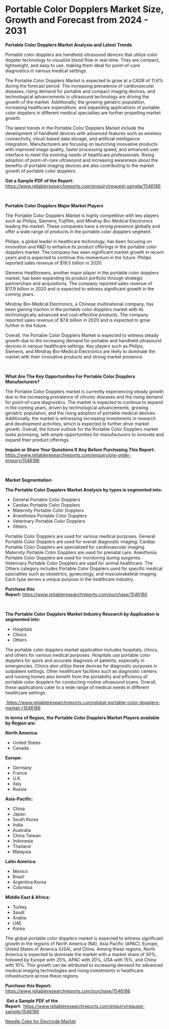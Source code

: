 <p><h1>Portable Color Dopplers Market Size, Growth and Forecast from 2024 - 2031</h1></p><p><strong>Portable Color Dopplers Market Analysis and Latest Trends</strong></p>
<p><p>Portable color dopplers are handheld ultrasound devices that utilize color doppler technology to visualize blood flow in real-time. They are compact, lightweight, and easy to use, making them ideal for point-of-care diagnostics in various medical settings.</p><p>The Portable Color Dopplers Market is expected to grow at a CAGR of 11.6% during the forecast period. The increasing prevalence of cardiovascular diseases, rising demand for portable and compact imaging devices, and technological advancements in ultrasound technology are driving the growth of the market. Additionally, the growing geriatric population, increasing healthcare expenditure, and expanding applications of portable color dopplers in different medical specialties are further propelling market growth.</p><p>The latest trends in the Portable Color Dopplers Market include the development of handheld devices with advanced features such as wireless connectivity, cloud-based data storage, and artificial intelligence integration. Manufacturers are focusing on launching innovative products with improved image quality, faster processing speed, and enhanced user interface to meet the evolving needs of healthcare professionals. Rising adoption of point-of-care ultrasound and increasing awareness about the benefits of portable imaging devices are also contributing to the market growth of portable color dopplers.</p></p>
<p><strong>Get a Sample PDF of the Report:&nbsp;</strong> <a href="https://www.reliableresearchreports.com/enquiry/request-sample/1546186">https://www.reliableresearchreports.com/enquiry/request-sample/1546186</a></p>
<p>&nbsp;</p>
<p><strong>Portable Color Dopplers Major Market Players</strong></p>
<p><p>The Portable Color Dopplers Market is highly competitive with key players such as Philips, Siemens, Fujifilm, and Mindray Bio-Medical Electronics leading the market. These companies have a strong presence globally and offer a wide range of products in the portable color dopplers segment.</p><p>Philips, a global leader in healthcare technology, has been focusing on innovation and R&D to enhance its product offerings in the portable color dopplers market. The company has seen significant market growth in recent years and is expected to continue this momentum in the future. Philips reported sales revenue of $19.5 billion in 2020.</p><p>Siemens Healthineers, another major player in the portable color dopplers market, has been expanding its product portfolio through strategic partnerships and acquisitions. The company reported sales revenue of $17.9 billion in 2020 and is expected to witness significant growth in the coming years.</p><p>Mindray Bio-Medical Electronics, a Chinese multinational company, has been gaining traction in the portable color dopplers market with its technologically advanced and cost-effective products. The company reported sales revenue of $7.6 billion in 2020 and is expected to grow further in the future.</p><p>Overall, the Portable Color Dopplers Market is expected to witness steady growth due to the increasing demand for portable and handheld ultrasound devices in various healthcare settings. Key players such as Philips, Siemens, and Mindray Bio-Medical Electronics are likely to dominate the market with their innovative products and strong market presence.</p></p>
<p>&nbsp;</p>
<p><strong>What Are The Key Opportunities For Portable Color Dopplers Manufacturers?</strong></p>
<p><p>The Portable Color Dopplers market is currently experiencing steady growth due to the increasing prevalence of chronic diseases and the rising demand for point-of-care diagnostics. The market is expected to continue to expand in the coming years, driven by technological advancements, growing geriatric population, and the rising adoption of portable medical devices. Additionally, the market is witnessing increasing investments in research and development activities, which is expected to further drive market growth. Overall, the future outlook for the Portable Color Dopplers market looks promising, with ample opportunities for manufacturers to innovate and expand their product offerings.</p></p>
<p><strong>Inquire or Share Your Questions If Any Before Purchasing This Report:</strong> <a href="https://www.reliableresearchreports.com/enquiry/pre-order-enquiry/1546186">https://www.reliableresearchreports.com/enquiry/pre-order-enquiry/1546186</a></p>
<p>&nbsp;</p>
<p><strong>Market Segmentation</strong></p>
<p><strong>The Portable Color Dopplers Market Analysis by types is segmented into:</strong></p>
<p><ul><li>General Portable Color Dopplers</li><li>Cardiac Portable Color Dopplers</li><li>Maternity Portable Color Dopplers</li><li>Anesthesia Portable Color Dopplers</li><li>Veterinary Portable Color Dopplers</li><li>Others</li></ul></p>
<p><p>Portable Color Dopplers are used for various medical purposes. General Portable Color Dopplers are used for overall diagnostic imaging. Cardiac Portable Color Dopplers are specialized for cardiovascular imaging. Maternity Portable Color Dopplers are used for prenatal care. Anesthesia Portable Color Dopplers are used for monitoring during surgeries. Veterinary Portable Color Dopplers are used for animal healthcare. The Others category includes Portable Color Dopplers used for specific medical specialties such as obstetrics, gynecology, and musculoskeletal imaging. Each type serves a unique purpose in the healthcare industry.</p></p>
<p><strong>Purchase this Report:&nbsp;</strong><a href="https://www.reliableresearchreports.com/purchase/1546186">https://www.reliableresearchreports.com/purchase/1546186</a></p>
<p>&nbsp;</p>
<p><strong>The Portable Color Dopplers Market Industry Research by Application is segmented into:</strong></p>
<p><ul><li>Hospitals</li><li>Clinics</li><li>Others</li></ul></p>
<p><p>The portable color dopplers market application includes hospitals, clinics, and others for various medical purposes. Hospitals use portable color dopplers for quick and accurate diagnosis of patients, especially in emergencies. Clinics also utilize these devices for diagnostic purposes in outpatient settings. Other healthcare facilities such as diagnostic centers and nursing homes also benefit from the portability and efficiency of portable color dopplers for conducting routine ultrasound scans. Overall, these applications cater to a wide range of medical needs in different healthcare settings.</p></p>
<p><a href="https://www.reliableresearchreports.com/global-portable-color-dopplers-market-r1546186">&nbsp;https://www.reliableresearchreports.com/global-portable-color-dopplers-market-r1546186</a></p>
<p><strong>In terms of Region, the Portable Color Dopplers Market Players available by Region are:</strong></p>
<p>
    <p> <strong> North America: </strong>
        <ul>
            <li>United States</li>
            <li>Canada</li>
        </ul>
        </p> 
    <p> <strong> Europe: </strong>
        <ul>
            <li>Germany</li>
            <li>France</li>
            <li>U.K.</li>
            <li>Italy</li>
            <li>Russia</li>
        </ul>
        </p> 
    <p> <strong> Asia-Pacific: </strong>
        <ul>
            <li>China</li>
            <li>Japan</li>
            <li>South Korea</li>
            <li>India</li>
            <li>Australia</li>
            <li>China Taiwan</li>
            <li>Indonesia</li>
            <li>Thailand</li>
            <li>Malaysia</li>
        </ul>
        </p> 
    <p> <strong> Latin America: </strong>
        <ul>
            <li>Mexico</li>
            <li>Brazil</li>
            <li>Argentina Korea</li>
            <li>Colombia</li>
        </ul>
        </p> 
    <p> <strong> Middle East & Africa: </strong>
        <ul>
            <li>Turkey</li>
            <li>Saudi</li>
            <li>Arabia</li>
            <li>UAE</li>
            <li>Korea</li>
        </ul>
    </p>
    </p>
<p><p>The global portable color dopplers market is expected to witness significant growth in the regions of North America (NA), Asia Pacific (APAC), Europe, United States of America (USA), and China. Among these regions, North America is expected to dominate the market with a market share of 30%, followed by Europe with 25%, APAC with 20%, USA with 15%, and China with 10%. This growth can be attributed to increasing demand for advanced medical imaging technologies and rising investments in healthcare infrastructure across these regions.</p></p>
<p><strong>Purchase this Report: </strong><a href="https://www.reliableresearchreports.com/purchase/1546186">https://www.reliableresearchreports.com/purchase/1546186</a></p>
<p>&nbsp;<strong>Get a Sample PDF of the Report:&nbsp;&nbsp;</strong><a href="https://www.reliableresearchreports.com/enquiry/request-sample/1546186">https://www.reliableresearchreports.com/enquiry/request-sample/1546186</a></p>
<p><strong></strong></p>
<p><p><a href="https://sudsy-motorcycle-bbc.notion.site/Needle-Coke-for-Electrode-Market-Competitive-Analysis-Market-Trends-and-Forecast-to-2031-051b615934354d3cb17be1b82c724809">Needle Coke for Electrode Market</a></p></p>